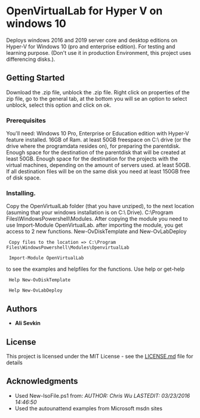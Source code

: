 # OpenVirtualLab for Hyper V on windows 10
Deploys windows 2016 and 2019 server core and desktop editions on Hyper-V for Windows 10 (pro and enterprise edition). For testing
and learning purpose. (Don't use it in production Environment, this project uses differencing disks.).

## Getting Started
Download the .zip file, unblock the .zip file. Right click on properties of the zip file, go to the general tab, at the bottom you will se an option to select unblock, select this option and click on ok.

### Prerequisites
You'll need:
Windows 10 Pro, Enterprise or Education edition with Hyper-V feature installed. 
16GB of Ram.
at least 50GB freespace on C:\ drive (or the drive where the programdata resides on), for preparing the parentdisk.
Enough space for the destination of the parentdisk that will be created at least 50GB.
Enough space for the destination for the projects with the virtual machines, depending on the amount of servers used. at least 50GB.
If all destination files will be on the same disk you need at least 150GB free of disk space.

### Installing.
Copy the OpenVirtualLab folder (that you have unziped), to the next location (asuming that your windows installation is on C:\ Drive). C:\Program Files\WindowsPowershell\Modules.
After copying the module you need to use Import-Module OpenVirtualLab.
after importing the module, you get access to 2 new functions.
New-OvDiskTemplate
and
New-OvLabDeploy


```
 Copy files to the location => C:\Program Files\WindowsPowershell\Modules\OpenvirtualLab

 Import-Module OpenVirtualLab
```

to see the examples and helpfiles for the functions.  Use help or get-help

```
 Help New-OvDiskTemplate    

 Help New-OvLabDeploy
```

## Authors

* **Ali Sevkin**

## License
This project is licensed under the MIT License - see the [LICENSE.md](LICENSE.md) file for details

## Acknowledgments
* Used New-IsoFile.ps1 from: 
    *AUTHOR: Chris Wu LASTEDIT: 03/23/2016 14:46:50*  
* Used the autounattend examples from Microsoft msdn sites


